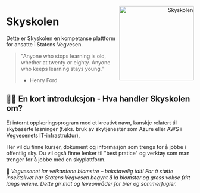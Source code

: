 <p align="right">
  <img src="https://github.com/user-attachments/assets/e43eefaf-f720-4c38-8287-51bbef908fba" alt="Skyskolen" width="200" style="float: right; margin-left: 10px;">
</p>

# Skyskolen 

Dette er Skyskolen en kompetanse plattform for ansatte i Statens Vegvesen.

>"Anyone who stops learning is old, whether at twenty or eighty. Anyone who keeps learning stays young."
> - Henry Ford

## 🙋‍♀️ En kort introduksjon - Hva handler Skyskolen om?
Et internt opplæringsprogram med et kreativt navn, kanskje relatert til skybaserte løsninger (f.eks. bruk av skytjenester som Azure eller AWS i Vegvesenets IT-infrastruktur), 

Her vil du finne kurser, dokument og informasjon som trengs for å jobbe i offentlig sky. Du vil også finne lenker til "best pratice" og verktøy som man trenger for å jobbe med en skyplattform.

🐝 _Vegvesenet lar veikantene blomstre – bokstavelig talt!
For å støtte insektslivet har Statens Vegvesen begynt å la blomster og gress vokse fritt langs veiene. Dette gir mat og leveområder for bier og sommerfugler._
